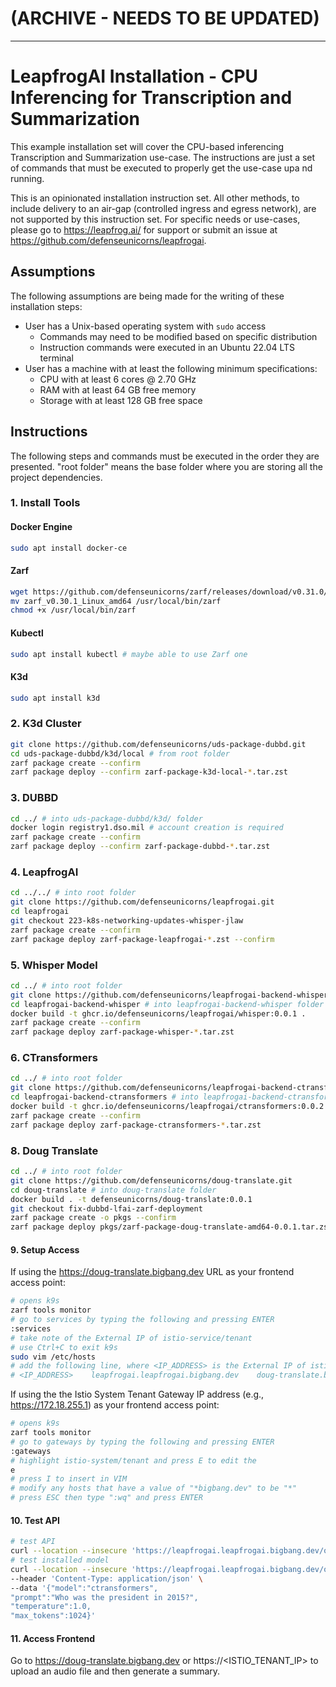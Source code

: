 # (ARCHIVE - NEEDS TO BE UPDATED)

---

# LeapfrogAI Installation - CPU Inferencing for Transcription and Summarization

This example installation set will cover the CPU-based inferencing Transcription and Summarization use-case. The instructions are just a set of commands that must be executed to properly get the use-case upa nd running.

This is an opinionated installation instruction set. All other methods, to include delivery to an air-gap (controlled ingress and egress network), are not supported by this instruction set. For specific needs or use-cases, please go to https://leapfrog.ai/ for support or submit an issue at https://github.com/defenseunicorns/leapfrogai.

## Assumptions

The following assumptions are being made for the writing of these installation steps:

- User has a Unix-based operating system with `sudo` access
  - Commands may need to be modified based on specific distribution
  - Instruction commands were executed in an Ubuntu 22.04 LTS terminal
- User has a machine with at least the following minimum specifications:
  - CPU with at least 6 cores @ 2.70 GHz
  - RAM with at least 64 GB free memory
  - Storage with at least 128 GB free space

## Instructions

The following steps and commands must be executed in the order they are presented. "root folder" means the base folder where you are storing all the project dependencies.

### 1. Install Tools

#### Docker Engine

```bash
sudo apt install docker-ce
```

#### Zarf

```bash
wget https://github.com/defenseunicorns/zarf/releases/download/v0.31.0/zarf_v0.31.0_Linux_amd64
mv zarf_v0.30.1_Linux_amd64 /usr/local/bin/zarf
chmod +x /usr/local/bin/zarf
```

#### Kubectl

```bash
sudo apt install kubectl # maybe able to use Zarf one
```

#### K3d

```bash
sudo apt install k3d
```

### 2. K3d Cluster

```bash
git clone https://github.com/defenseunicorns/uds-package-dubbd.git
cd uds-package-dubbd/k3d/local # from root folder
zarf package create --confirm
zarf package deploy --confirm zarf-package-k3d-local-*.tar.zst
```

### 3. DUBBD

```bash
cd ../ # into uds-package-dubbd/k3d/ folder
docker login registry1.dso.mil # account creation is required
zarf package create --confirm
zarf package deploy --confirm zarf-package-dubbd-*.tar.zst
```

### 4. LeapfrogAI

```bash
cd ../../ # into root folder
git clone https://github.com/defenseunicorns/leapfrogai.git
cd leapfrogai
git checkout 223-k8s-networking-updates-whisper-jlaw
zarf package create --confirm
zarf package deploy zarf-package-leapfrogai-*.zst --confirm
```

### 5. Whisper Model

```bash
cd ../ # into root folder
git clone https://github.com/defenseunicorns/leapfrogai-backend-whisper.git
cd leapfrogai-backend-whisper # into leapfrogai-backend-whisper folder
docker build -t ghcr.io/defenseunicorns/leapfrogai/whisper:0.0.1 .
zarf package create --confirm
zarf package deploy zarf-package-whisper-*.tar.zst
```

### 6. CTransformers

```bash
cd ../ # into root folder
git clone https://github.com/defenseunicorns/leapfrogai-backend-ctransformers.git
cd leapfrogai-backend-ctransformers # into leapfrogai-backend-ctransformers folder
docker build -t ghcr.io/defenseunicorns/leapfrogai/ctransformers:0.0.2 .
zarf package create --confirm
zarf package deploy zarf-package-ctransformers-*.tar.zst
```

### 8. Doug Translate

```bash
cd ../ # into root folder
git clone https://github.com/defenseunicorns/doug-translate.git
cd doug-translate # into doug-translate folder
docker build . -t defenseunicorns/doug-translate:0.0.1
git checkout fix-dubbd-lfai-zarf-deployment
zarf package create -o pkgs --confirm
zarf package deploy pkgs/zarf-package-doug-translate-amd64-0.0.1.tar.zst --confirm
```

#### 9. Setup Access

If using the https://doug-translate.bigbang.dev URL as your frontend access point:

```bash
# opens k9s
zarf tools monitor
# go to services by typing the following and pressing ENTER
:services
# take note of the External IP of istio-service/tenant
# use Ctrl+C to exit k9s
sudo vim /etc/hosts
# add the following line, where <IP_ADDRESS> is the External IP of istio-service/tenant:
# <IP_ADDRESS>    leapfrogai.leapfrogai.bigbang.dev    doug-translate.bigbang.dev
```

If using the the Istio System Tenant Gateway IP address (e.g., https://172.18.255.1) as your frontend access point:

```bash
# opens k9s
zarf tools monitor
# go to gateways by typing the following and pressing ENTER
:gateways
# highlight istio-system/tenant and press E to edit the
e
# press I to insert in VIM
# modify any hosts that have a value of "*bigbang.dev" to be "*"
# press ESC then type ":wq" and press ENTER
```

#### 10. Test API

```bash
# test API
curl --location --insecure 'https://leapfrogai.leapfrogai.bigbang.dev/openai/v1/models'
# test installed model
curl --location --insecure 'https://leapfrogai.leapfrogai.bigbang.dev/openai/v1/completions' \
--header 'Content-Type: application/json' \
--data '{"model":"ctransformers",
"prompt":"Who was the president in 2015?",
"temperature":1.0,
"max_tokens":1024}'
```

#### 11. Access Frontend

Go to https://doug-translate.bigbang.dev or https://<ISTIO_TENANT_IP> to upload an audio file and then generate a summary.
